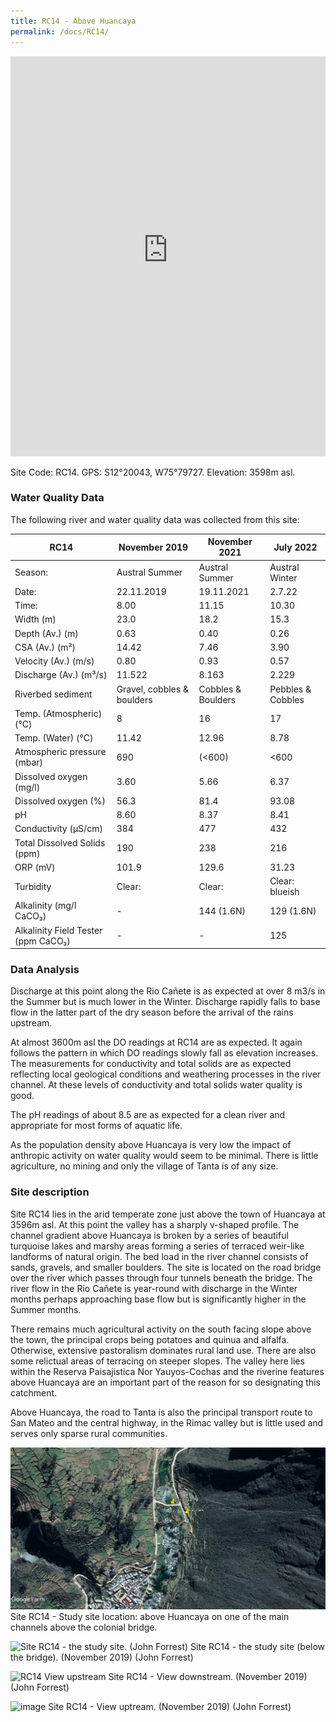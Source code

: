 ```yaml
---
title: RC14 - Above Huancaya
permalink: /docs/RC14/
---
```


<iframe width="100%" height="640" allowfullscreen style="border-style:none;" src="https://cavep-undc-hosting.netlify.com/sites/RC14/app-files/"></iframe>

Site Code: RC14.  GPS: S12°20043, W75°79727. Elevation: 3598m asl.


### Water Quality Data

The following river and water quality data was collected from this site:

|     RC14                                   |     November 2019                 |     November 2021         |     July 2022                         |
|--------------------------------------------|-----------------------------------|---------------------------|---------------------------------------|
|     Season:                                |     Austral Summer                |     Austral Summer        |     Austral Winter                    |
|     Date:                                  |     22.11.2019                    |     19.11.2021            |     2.7.22                            |
|     Time:                                  |     8.00                          |     11.15                 |     10.30                             |
|     Width (m)                              |     23.0                          |     18.2                  |     15.3                              |
|     Depth (Av.) (m)                        |     0.63                          |     0.40                  |     0.26                              |
|     CSA (Av.) (m²)                         |     14.42                         |     7.46                  |     3.90                              |
|     Velocity (Av.) (m/s)                   |     0.80                          |     0.93                  |     0.57                              |
|     Discharge (Av.) (m³/s)                 |     11.522                        |     8.163                 |     2.229                             |
|     Riverbed sediment                      |     Gravel, cobbles & boulders    |     Cobbles & Boulders    |     Pebbles & Cobbles                 |
|     Temp. (Atmospheric) (°C)               |     8                             |     16                    |     17                                |
|     Temp. (Water) (°C)                     |     11.42                         |     12.96                 |     8.78                              |
|     Atmospheric pressure (mbar)            |     690                           |     (<600)                |     <600                              |
|     Dissolved oxygen (mg/l)                |     3.60                          |     5.66                  |     6.37                              |
|     Dissolved oxygen (%)                   |     56.3                          |     81.4                  |     93.08                             |
|     pH                                     |     8.60                          |     8.37                  |     8.41                              |
|     Conductivity (µS/cm)                   |     384                           |     477                   |     432                               |
|     Total Dissolved Solids (ppm)           |     190                           |     238                   |     216                               |
|     ORP (mV)                               |     101.9                         |     129.6                 |     31.23                             |
|     Turbidity                              |     Clear:                        |     Clear:                |     Clear: blueish                    |
|     Alkalinity (mg/l CaCO₃)                |     -                             |     144 (1.6N)            |     129 (1.6N)                        |
|     Alkalinity Field Tester (ppm CaCO₃)    |     -                             |     -                     |     125                               |



### Data Analysis
Discharge at this point along the Rio Cañete is as expected at over 8 m3/s in the Summer but is much lower in the Winter. Discharge rapidly falls to base flow in the latter part of the dry season before the arrival of the rains upstream.                                                                                      

At almost 3600m asl the DO readings at RC14 are as expected. It again follows the pattern in which DO readings slowly fall as elevation increases. The measurements for conductivity and total solids are as expected reflecting local geological conditions and weathering processes in the river channel. At these levels of conductivity and total solids water quality is good. 

The pH readings of about 8.5 are as expected for a clean river and appropriate for most forms of aquatic life.

As the population density above Huancaya is very low the impact of anthropic activity on water quality would seem to be minimal. There is little agriculture, no mining and only the village of Tanta is of any size.


### Site description
Site RC14 lies in the arid temperate zone just above the town of Huancaya at 3596m asl. At this point the valley has a sharply v-shaped profile. The channel gradient above Huancaya is broken by a series of beautiful turquoise lakes and marshy areas forming a series of terraced weir-like landforms of natural origin. The bed load in the river channel consists of sands, gravels, and smaller boulders. 
The site is located on the road bridge over the river which passes through four tunnels beneath the bridge. The river flow in the Rio Cañete is year-round with discharge in the Winter months perhaps approaching base flow but is significantly higher in the Summer months.

There remains much agricultural activity on the south facing slope above the town, the principal crops being potatoes and quinua and alfalfa. Otherwise, extensive pastoralism dominates rural land use. There are also some relictual areas of terracing on steeper slopes. The valley here lies within the Reserva Paisajistica Nor Yauyos-Cochas and the riverine features above Huancaya are an important part of the reason for so designating this catchment. 

Above Huancaya, the road to Tanta is also the principal transport route to San Mateo and the central highway, in the Rimac valley but is little used and serves only sparse rural communities.


![RC14 View upstream](/assets/SiteDescriptions/RC14/RC14Huancaya.jpg)
Site RC14 - Study site location: above Huancaya on one of the main channels above the colonial bridge.


![Site RC14 - the study site. (John Forrest)](/assets/SiteDescriptions/RC14/RC14Site.jpg)
Site RC14 - the study site (below the bridge).  (November 2019) (John Forrest)


![RC14 View upstream](/assets/SiteDescriptions/RC14/RC14Viewupstream.jpg)
Site RC14 - View downstream.  (November 2019) (John Forrest)


![image](/assets/SiteDescriptions/RC14/RC14Viewdownstream.jpg)
Site RC14 - View uptream.  (November 2019) (John Forrest)

